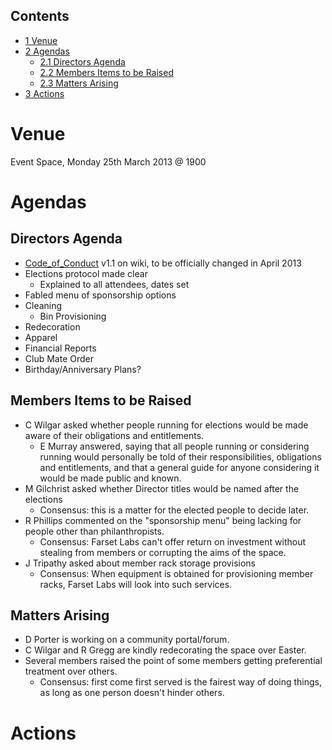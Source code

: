 Contents
--------

-   [1 Venue](#Venue)
-   [2 Agendas](#Agendas)
    -   [2.1 Directors Agenda](#Directors_Agenda)
    -   [2.2 Members Items to be Raised](#Members_Items_to_be_Raised)
    -   [2.3 Matters Arising](#Matters_Arising)
-   [3 Actions](#Actions)

Venue
=====

Event Space, Monday 25th March 2013 @ 1900

Agendas
=======

Directors Agenda
----------------

-   [Code\_of\_Conduct](http://wiki.farsetlabs.org.uk/Code_of_Conduct "Code of Conduct") v1.1 on wiki, to be officially changed in April 2013
-   Elections protocol made clear
    -   Explained to all attendees, dates set
-   Fabled menu of sponsorship options
-   Cleaning
    -   Bin Provisioning
-   Redecoration
-   Apparel
-   Financial Reports
-   Club Mate Order
-   Birthday/Anniversary Plans?

Members Items to be Raised
--------------------------

-   C Wilgar asked whether people running for elections would be made aware of their obligations and entitlements.
    -   E Murray answered, saying that all people running or considering running would personally be told of their responsibilities, obligations and entitlements, and that a general guide for anyone considering it would be made public and known.
-   M Gilchrist asked whether Director titles would be named after the elections
    -   Consensus: this is a matter for the elected people to decide later.
-   R Phillips commented on the "sponsorship menu" being lacking for people other than philanthropists.
    -   Consensus: Farset Labs can't offer return on investment without stealing from members or corrupting the aims of the space.
-   J Tripathy asked about member rack storage provisions
    -   Consensus: When equipment is obtained for provisioning member racks, Farset Labs will look into such services.

Matters Arising
---------------

-   D Porter is working on a community portal/forum.
-   C Wilgar and R Gregg are kindly redecorating the space over Easter.
-   Several members raised the point of some members getting preferential treatment over others.
    -   Consensus: first come first served is the fairest way of doing things, as long as one person doesn't hinder others.

Actions
=======
